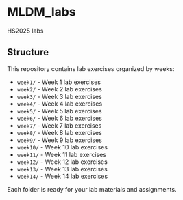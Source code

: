 # MLDM_labs
HS2025 labs

## Structure

This repository contains lab exercises organized by weeks:

- `week1/` - Week 1 lab exercises
- `week2/` - Week 2 lab exercises
- `week3/` - Week 3 lab exercises
- `week4/` - Week 4 lab exercises
- `week5/` - Week 5 lab exercises
- `week6/` - Week 6 lab exercises
- `week7/` - Week 7 lab exercises
- `week8/` - Week 8 lab exercises
- `week9/` - Week 9 lab exercises
- `week10/` - Week 10 lab exercises
- `week11/` - Week 11 lab exercises
- `week12/` - Week 12 lab exercises
- `week13/` - Week 13 lab exercises
- `week14/` - Week 14 lab exercises

Each folder is ready for your lab materials and assignments.
